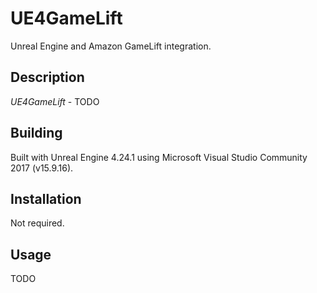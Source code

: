 # UE4GameLift

Unreal Engine and Amazon GameLift integration.

## Description

_UE4GameLift_ - TODO

## Building

Built with Unreal Engine 4.24.1 using Microsoft Visual Studio Community 2017 (v15.9.16).

## Installation

Not required.

## Usage

TODO
